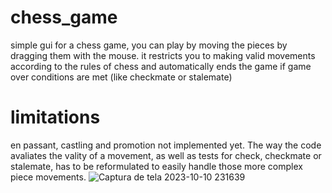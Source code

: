 # chess_game
simple gui for a chess game, you can play by moving the pieces by dragging them with the mouse. it restricts you to making valid movements according to the rules of chess and automatically ends the game if game over conditions are met (like checkmate or stalemate)

# limitations
en passant, castling and promotion not implemented yet. The way the code avaliates the vality of a movement, as well as tests for check, checkmate or stalemate, has to be reformulated to easily handle those more complex piece movements.
![Captura de tela 2023-10-10 231639](https://github.com/JosalbertoTizon/chess_game/assets/129426842/9667b401-7619-4a2f-b57c-bee036ef3bce)
